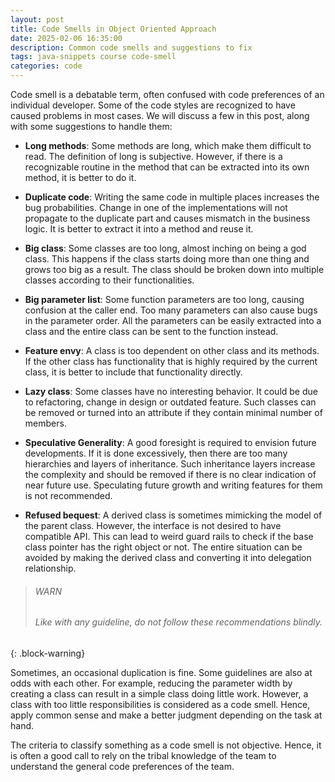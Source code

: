 ```yaml
---
layout: post
title: Code Smells in Object Oriented Approach
date: 2025-02-06 16:35:00
description: Common code smells and suggestions to fix
tags: java-snippets course code-smell
categories: code
--- 
```


Code smell is a debatable term, often confused with code preferences of an individual developer.
Some of the code styles are recognized to have caused problems in most cases.
We will discuss a few in this post, along with some suggestions to handle them:

- **Long methods**: Some methods are long, which make them difficult to read.
    The definition of long is subjective.
    However, if there is a recognizable routine in the method that can be extracted into its own method, it is better to do it.

- **Duplicate code**: Writing the same code in multiple places increases the bug probabilities.
    Change in one of the implementations will not propagate to the duplicate part and causes mismatch in the business logic.
    It is better to extract it into a method and reuse it.

- **Big class**: Some classes are too long, almost inching on being a god class. 
    This happens if the class starts doing more than one thing and grows too big as a result.
    The class should be broken down into multiple classes according to their functionalities.

- **Big parameter list**: Some function parameters are too long, causing confusion at the caller end.
    Too many parameters can also cause bugs in the parameter order.
    All the parameters can be easily extracted into a class and the entire class can be sent to the function instead.

- **Feature envy**: A class is too dependent on other class and its methods.
    If the other class has functionality that is highly required by the current class, it is better to include that functionality directly.

- **Lazy class**: Some classes have no interesting behavior.
    It could be due to refactoring, change in design or outdated feature.
    Such classes can be removed or turned into an attribute if they contain minimal number of members.

- **Speculative Generality**: A good foresight is required to envision future developments.
    If it is done excessively, then there are too many hierarchies and layers of inheritance.
    Such inheritance layers increase the complexity and should be removed if there is no clear indication of near future use.
    Speculating future growth and writing features for them is not recommended.

- **Refused bequest**: A derived class is sometimes mimicking the model of the parent class.
    However, the interface is not desired to have compatible API.
    This can lead to weird guard rails to check if the base class pointer has the right object or not.
    The entire situation can be avoided by making the derived class and converting it into delegation relationship.

> ###### WARN 
> ###### Like with any guideline, do not follow these recommendations blindly.
{: .block-warning}

Sometimes, an occasional duplication is fine.
Some guidelines are also at odds with each other.
For example, reducing the parameter width by creating a class can result in a simple class doing little work.
However, a class with too little responsibilities is considered as a code smell.
Hence, apply common sense and make a better judgment depending on the task at hand.

The criteria to classify something as a code smell is not objective.
Hence, it is often a good call to rely on the tribal knowledge of the team to understand the general code preferences of the team.

